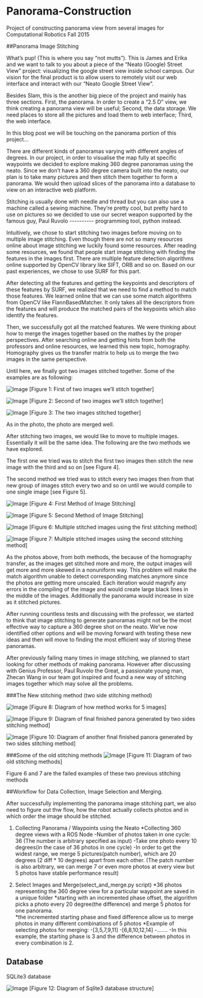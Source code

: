 # Panorama-Construction
Project of constructing panorama view from several images for Computational Robotics Fall 2015



##Panorama Image Stitching


What’s pup! (This is where you say “not mutts”). This is James and Erika and we want to talk to you about a piece of the “Neato (Google) Street View” project: visualizing the google street view inside school campus. Our vision for the final product is to allow users to remotely visit our web interface and interact with our “Neato Google Street View”. 
    
Besides Slam, this is the another big piece of the project and mainly has three sections. First, the panorama. In order to create a “2.5 D” view, we think creating a panorama view will be useful; Second, the data storage. We need places to store all the pictures and load them to web interface; Third, the web interface. 
    
In this blog post we will be touching on the panorama portion of this project…
    
There are different kinds of panoramas varying with different angles of degrees. In our project, in order to visualise the map fully at specific waypoints we decided to explore making 360 degree panoramas using the neato. Since we don’t have a 360 degree camera built into the neato, our plan is to take many pictures and then stitch them together to form a panorama. We would then upload slices of the panorama into a database to view on an interactive web platform.
    
Stitching is usually done with needle and thread but you can also use a machine called a sewing machine. They’re pretty cool, but pretty hard to use on pictures so we decided to use our secret weapon supported by the famous guy, Paul Ruvolo ---------- programming tool, python instead. 
    
Intuitively, we chose to start stitching two images before moving on to multiple image stitching. Even though there are not so many resources online about image stitching we luckily found some resources. After reading some resources, we found that people start image stitching with finding the features in the images first. There are multiple feature detection algorithms online supported by OpenCV library like SIFT, ORB and so on. Based on our past experiences, we chose to use SURF for this part. 
    
After detecting all the features and getting the keypoints and descriptors of these features by SURF, we realized that we need to find a method to match those features. We learned online that we can use some match algorithms from OpenCV like FlannBasedMatcher. It only takes all the descriptors from the features and will produce the matched pairs of the keypoints which also identify the features.  
    
Then, we successfully got all the matched features. We were thinking about how to merge the images together based on the mathes by the proper perspectives. After searching online and getting hints from both the professors and online resources, we learned this new topic, homography. Homography gives us the transfer matrix to help us to merge the two images in the same perspective. 
    
Until here, we finally got two images stitched together. Some of the examples are as following:

![Image](https://github.com/ZhecanJamesWang/Panorama-Construction/blob/master/BlogImages/blogpic1.jpg)
[Figure 1: First of two images we’ll stitch together]

![Image](https://github.com/ZhecanJamesWang/Panorama-Construction/blob/master/BlogImages/blogpic2.jpg)
[Figure 2: Second of two images we’ll stitch together]

![Image](https://github.com/ZhecanJamesWang/Panorama-Construction/blob/master/BlogImages/blogpic3.jpg)
[Figure 3: The two images stitched together]

As in the photo, the photo are merged well. 

After stitching two images, we would like to move to multiple images. Essentially it will be the same idea. 
The following are the two methods we have explored.

The first one we tried was to stitch the first two images then stitch the new image with the third and so on [see Figure 4]. 

The second method we tried was to stitch every two images then from that new group of images stitch every two and so on until we would compile to one single image [see Figure 5]. 

![Image](https://github.com/ZhecanJamesWang/Panorama-Construction/blob/master/BlogImages/blogpic4.jpg)
[Figure 4: First Method of Image Stitching]

![Image](https://github.com/ZhecanJamesWang/Panorama-Construction/blob/master/BlogImages/blogpic5.jpg)
[Figure 5: Second Method of Image Stitching]

![Image](https://github.com/ZhecanJamesWang/Panorama-Construction/blob/master/BlogImages/blogpic6.jpg)
[Figure 6: Multiple stitched images using the first stitching method]

![Image](https://github.com/ZhecanJamesWang/Panorama-Construction/blob/master/BlogImages/blogpic7.jpg)
[Figure 7: Multiple stitched images using the second stitching method]

As the photos above, from both methods, the because of the homography transfer, as the images get stitched more and more, the output images will get more and more skewed in a nonuniform way. This problem will make the match algorithm unable to detect corresponding matches anymore since the photos are getting more unscaled. Each iteration would magnify any errors in the compiling of the image and would create large black lines in the middle of the images. Additionally the panorama would increase in size as it stitched pictures.

After running countless tests and discussing with the professor, we started to think that image stitching to generate panoramas might not be the most effective way to capture a 360 degree shot on the neato. We’ve now identified other options and will be moving forward with testing these new ideas and then will move to finding the most efficient way of storing these panoramas.


After previously failing many times in image stitching, we planned to start looking for other methods of making panorama. However after discussing with Genius Professor, Paul Ruvolo the Great, a passionate young man, Zhecan Wang in our team got inspired and found a new way of stitching images together which may solve all the problems. 

###The New stitching method (two side stitching method)

![Image](https://github.com/ZhecanJamesWang/Panorama-Construction/blob/master/BlogImages/Screenshot%20from%202015-12-07%2023:49:24.png)
[Figure 8: Diagram of how method works for 5 images]


![Image](https://github.com/ZhecanJamesWang/Panorama-Construction/blob/master/BlogImages/Screenshot%20from%202015-12-07%2023:49:37.png)
[Figure 9: Diagram of final finished panora generated by two sides stitching method]


![Image](https://github.com/ZhecanJamesWang/Panorama-Construction/blob/master/BlogImages/0.0%2C0.0%2C-42.2.jpg)
[Figure 10: Diagram of another final finished panora generated by two sides stitching method]


###Some of the old stitching methods
![Image](https://github.com/ZhecanJamesWang/Panorama-Construction/blob/master/BlogImages/Screenshot%20from%202015-12-07%2023:51:12.png)
[Figure 11: Diagram of two old stitching methods]


Figure 6 and 7 are the failed examples of these two previous stitching methods


##Workflow for Data Collection, Image Selection and Merging. 


After successfully implementing the panorama image stitching part, we also need to figure out thw flow, how the robot actually collects photos and in which order the image should be stitched. 


1. Collecting Panorama / Waypoints using the Neato
	*Collecting 360 degree views with a ROS Node
		-Number of photos taken in one cycle: 36 (The number is arbitrary specified as input)
		-Take one photo every 10 degrees(in the case of 36 photos in one cycle)
		-In order to get the widest range, we merge 5 pictures(patch number), which are 20 degrees (2 diff * 10 degrees) apart from each other. (The patch number is also arbitrary, we can merge 7 or even more photos at every view but 5 photos have stable performance result)

2. Select Images and Merge(select_and_merge.py script)
	*36 photos representing the 360 degree view for a particular waypoint are saved in a unique folder
	*starting with an incremented phase offset, the algorithm picks a photo every 20 degree(the difference) and merge 5 photos for one panorama. 	
	*the incremented starting phase and fixed difference allow us to merge photos in many different combinations of 5 photos
	*Example of selecting photos for merging:
		-[3,5,7,9,11]
		-[6,8,10,12,14]
		-…….
		-In this example, the starting phase is 3 and the difference between photos in every combination is 2.



## Database

SQLite3 database

![Image](https://github.com/ZhecanJamesWang/Panorama-Construction/blob/master/BlogImages/Screenshot%20from%202015-12-08%2000:04:16.png)
[Figure 12: Diagram of Sqlite3 database structure]
